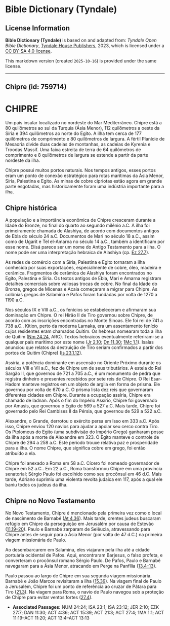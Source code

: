 # Bible Dictionary (Tyndale)

## License Information

**Bible Dictionary (Tyndale)** is based on and adapted from: _Tyndale Open Bible Dictionary_, [Tyndale House Publishers](https://tyndaleopenresources.com/), 2023, which is licensed under a [CC BY-SA 4.0 license](https://creativecommons.org/licenses/by-sa/4.0/legalcode.en).

This markdown version (created `2025-10-16`) is provided under the same license.



--------------------------------

## Chipre (id: 759714)

CHIPRE
======

Um país insular localizado no nordeste do Mar Mediterrâneo. Chipre está a 80 quilômetros ao sul da Turquia (Ásia Menor), 112 quilômetros a oeste da Síria e 394 quilômetros ao norte do Egito. A ilha tem cerca de 177 quilômetros de comprimento e 80 quilômetros de largura. A fértil Planície de Mesaoria divide duas cadeias de montanhas, as cadeias de Kyrenia e Troodas Massif. Uma faixa estreita de terra de 64 quilômetros de comprimento e 8 quilômetros de largura se estende a partir da parte nordeste da ilha.

Chipre possui muitos portos naturais. Nos tempos antigos, esses portos eram um ponto de conexão estratégico para rotas marítimas da Ásia Menor, Síria, Palestina e Egito. As minas de cobre cipriotas estão agora em grande parte esgotadas, mas historicamente foram uma indústria importante para a ilha.

Chipre histórica
----------------

A população e a importância econômica de Chipre cresceram durante a Idade do Bronze, no final do quarto ao segundo milênio a.C. A ilha foi primeiramente chamada de Alashiya, de acordo com documentos antigos de Ebla do século 24 a.C. Documentos de Mari no século 18 a.C., assim como de Ugarit e Tel el\-Amarna no século 14 a.C., também a identificam por esse nome. Elisá parece ser um nome do Antigo Testamento para a ilha. O nome pode ser uma interpretação hebraica de Alashiya (cp. [Ez 27\.7](https://ref.ly/Ezek27:7)).

As redes de comércio com a Síria, Palestina e Egito tornaram a ilha conhecida por suas exportações, especialmente de cobre, óleo, madeira e cerâmica. Fragmentos de cerâmica de Alashiya foram encontrados no Egito, Palestina e Síria. Os textos antigos de Ebla, Mari e Amarna registram detalhes comerciais sobre valiosas trocas de cobre. No final da Idade do Bronze, gregos de Micenas e Acaia começaram a migrar para Chipre. As colônias gregas de Salamina e Pafos foram fundadas por volta de 1270 a 1190 a.C.

Nos séculos IX e VIII a.C., os fenícios se estabeleceram e afirmaram sua dominação em Chipre. O rei Hirão II de Tiro governou sobre Chipre, de acordo com as inscrições encontradas no Monte Sinoas. Ele foi rei de 741 a 738 a.C.. Kition, perto da moderna Larnaka, era um assentamento fenício cujos residentes eram chamados Quitim. Os hebreus nomearam toda a ilha de Quitim ([Nm 24\.24](https://ref.ly/Num24:24), ARC). Textos hebraicos eventualmente referiram\-se a qualquer país marítimo por este nome ([Jr 2\.10](https://ref.ly/Jer2:10); [Dn 11\.30](https://ref.ly/Dan11:30); [1Mc 1\.1](https://ref.ly/1Macc1:1)). Isaías anunciou que relatos da destruição de Tiro seriam confirmados a partir dos portos de Quitim (Chipre) ([Is 23\.1,12](https://ref.ly/Isa23:1,Isa23:12)).

Assíria, a potência dominante em ascensão no Oriente Próximo durante os séculos VIII e VII a.C., fez de Chipre um de seus tributários. A estela do Rei Sargão II, que governou de 721 a 705 a.C., é um monumento de pedra que registra dinheiro e presentes recebidos por sete reis de Chipre. O Rei Esar\-Hadom manteve registros em um objeto de argila em forma de prisma. Ele governou por volta de 670 a.C. O prisma lista dez reis que governaram diferentes cidades em Chipre. Durante a ocupação assíria, Chipre era chamado de Iadnan. Após o fim do Império Assírio, Chipre foi governado por Amasis, que governou o Egito de 569 a 527 a.C. Mais tarde, Chipre foi governado pelo Rei Cambises II da Pérsia, que governou de 529 a 522 a.C.

Alexandre, o Grande, derrotou o exército persa em Isso em 333 a.C. Após isso, Chipre enviou 120 navios para ajudar a apoiar seu cerco contra Tiro. Os Ptolomeus do Egito (uma subdivisão do Império Grego) ganharam posse da ilha após a morte de Alexandre em 323\. O Egito manteve o controle de Chipre de 294 a 258 a.C. Este período trouxe relativa paz e prosperidade para a ilha. O nome Chipre, que significa cobre em grego, foi então atribuído a ela.

Chipre foi anexado a Roma em 58 a.C. Cícero foi nomeado governador de Chipre em 52 a.C.. Em 22 a.C., Roma transformou Chipre em uma província senatorial; Sérgio Paulo foi escolhido como seu procônsul em 46 d.C. Mais tarde, Adriano suprimiu uma violenta revolta judaica em 117, após a qual ele baniu todos os judeus da ilha.

Chipre no Novo Testamento
-------------------------

No Novo Testamento, Chipre é mencionado pela primeira vez como o local de nascimento de Barnabé ([At 4\.36](https://ref.ly/Acts4:36)). Mais tarde, crentes judeus buscaram refúgio em Chipre da perseguição em Jerusalém por causa de Estevão ([11\.19–20](https://ref.ly/Acts11:19-Acts11:20)). Paulo e Barnabé zarparam de Selêucia, atravessando para Chipre antes de seguir para a Ásia Menor (por volta de 47 d.C.) na primeira viagem missionária de Paulo.

Ao desembarcarem em Salamina, eles viajaram pela ilha até a cidade portuária ocidental de Pafos. Aqui, encontraram Barjesus, o falso profeta, e converteram o procônsul romano Sérgio Paulo. De Pafos, Paulo e Barnabé navegaram para a Ásia Menor, atracando em Perge na Panfília ([13\.4–13](https://ref.ly/Acts13:4-Acts13:13)).

Paulo passou ao largo de Chipre em sua segunda viagem missionária. Barnabé e João Marcos revisitaram a ilha ([15\.39](https://ref.ly/Acts15:39)). Na viagem final de Paulo a Jerusalém, Chipre foi um ponto de referência ao cruzar de Pátara para Tiro ([21\.3](https://ref.ly/Acts21:3)). Na viagem para Roma, o navio de Paulo navegou sob a proteção de Chipre para evitar ventos fortes ([27\.4](https://ref.ly/Acts27:4)).

* **Associated Passages:** NUM 24:24; ISA 23:1; ISA 23:12; JER 2:10; EZK 27:7; DAN 11:30; ACT 4:36; ACT 15:39; ACT 21:3; ACT 27:4; 1MA 1:1; ACT 11:19–ACT 11:20; ACT 13:4–ACT 13:13

